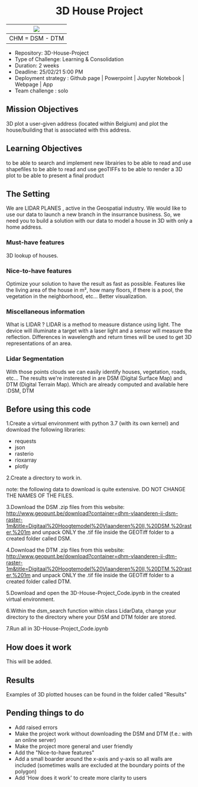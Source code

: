 <h1 align="center"> <strong>3D House Project</strong> </h1>

| ![](images/CHM_example.jpg) |
|:-:|
| CHM = DSM - DTM |

- Repository: 3D-House-Project
- Type of Challenge: Learning & Consolidation
- Duration: 2 weeks
- Deadline: 25/02/21 5:00 PM
- Deployment strategy : Github page | Powerpoint | Jupyter Notebook | Webpage | App
- Team challenge : solo

## Mission Objectives
3D plot a user-given address (located within Belgium) and plot the house/building that is associated with this address.

## Learning Objectives

to be able to search and implement new librairies
to be able to read and use shapefiles
to be able to read and use geoTIFFs
to be able to render a 3D plot
to be able to present a final product

## The Setting

We are LIDAR PLANES , active in the Geospatial industry. We would like to use our data to launch a new branch in the insurrance business. So, we need you to build a solution with our data to model a house in 3D with only a home address.

### Must-have features

3D lookup of houses.

### Nice-to-have features

Optimize your solution to have the result as fast as possible.
Features like the living area of the house in m², how many floors, if there is a pool, the vegetation in the neighborhood, etc...
Better visualization.

### Miscellaneous information

What is LIDAR ?
LIDAR is a method to measure distance using light. The device will illuminate a target with a laser light and a sensor will measure the reflection. Differences in wavelength and return times will be used to get 3D representations of an area.


### Lidar Segmentation

With those points clouds we can easily identify houses, vegetation, roads, etc...
The results we're insterested in are DSM (Digital Surface Map) and DTM (Digital Terrain Map).
Which are already computed and available here :DSM, DTM

## Before using this code

1.Create a virtual environment with python 3.7 (with its own kernel) and download the following libraries:

- requests
- json
- rasterio
- rioxarray
- plotly

2.Create a directory to work in.

note: the following data to download is quite extensive. DO NOT CHANGE THE NAMES OF THE FILES.

3.Download the DSM .zip files from this website: http://www.geopunt.be/download?container=dhm-vlaanderen-ii-dsm-raster-1m&title=Digitaal%20Hoogtemodel%20Vlaanderen%20II,%20DSM,%20raster,%201m
and unpack ONLY the .tif file inside the GEOTiff folder to a created folder called DSM.

4.Download the DTM .zip files from this website: http://www.geopunt.be/download?container=dhm-vlaanderen-ii-dtm-raster-1m&title=Digitaal%20Hoogtemodel%20Vlaanderen%20II,%20DTM,%20raster,%201m
and unpack ONLY the .tif file inside the GEOTiff folder to a created folder called DTM.

5.Download and open the 3D-House-Project_Code.ipynb in the created virtual environment.

6.Within the dsm_search function within class LidarData, change your directory to the directory where your DSM and DTM folder are stored.

7.Run all in 3D-House-Project_Code.ipynb

## How does it work

This will be added.

## Results

Examples of 3D plotted houses can be found in the folder called "Results"

## Pending things to do

- Add raised errors
- Make the project work without downloading the DSM and DTM (f.e.: with an online server)
- Make the project more general and user friendly
- Add the "Nice-to-have features"
- Add a small boarder around the x-axis and y-axis so all walls are included (sometimes walls are excluded at the boundary points of the polygon)
- Add 'How does it work' to create more clarity to users
